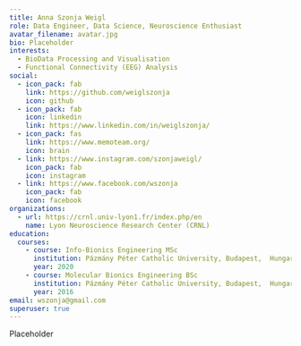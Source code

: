 ```yaml
---
title: Anna Szonja Weigl
role: Data Engineer, Data Science, Neuroscience Enthusiast
avatar_filename: avatar.jpg
bio: Placeholder
interests:
  - BioData Processing and Visualisation
  - Functional Connectivity (EEG) Analysis
social:
  - icon_pack: fab
    link: https://github.com/weiglszonja
    icon: github
  - icon_pack: fab
    icon: linkedin
    link: https://www.linkedin.com/in/weiglszonja/
  - icon_pack: fas
    link: https://www.memoteam.org/
    icon: brain
  - link: https://www.instagram.com/szonjaweigl/
    icon_pack: fab
    icon: instagram
  - link: https://www.facebook.com/wszonja
    icon_pack: fab
    icon: facebook
organizations:
  - url: https://crnl.univ-lyon1.fr/index.php/en
    name: Lyon Neuroscience Research Center (CRNL)
education:
  courses:
    - course: Info-Bionics Engineering MSc
      institution: Pázmány Péter Catholic University, Budapest,  Hungary
      year: 2020
    - course: Molecular Bionics Engineering BSc
      institution: Pázmány Péter Catholic University, Budapest,  Hungary
      year: 2016
email: wszonja@gmail.com
superuser: true
---
```

Placeholder